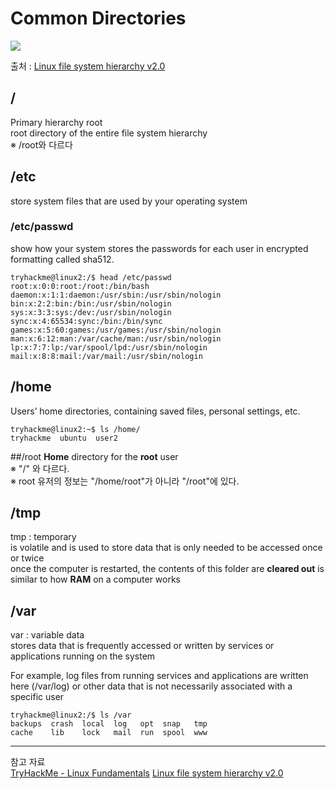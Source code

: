 # Common Directories



<img src="https://www.blackmoreops.com/wp-content/uploads/2015/06/Linux-file-system-hierarchy-v2.0-600px-blackMORE-Ops.png">

출처 : [Linux file system hierarchy v2.0](https://www.blackmoreops.com/2015/06/18/linux-file-system-hierarchy-v2-0/)


## /

Primary hierarchy root   
root directory of the entire file system hierarchy   
※ /root와 다르다 

## /etc
store system files that are used by your operating system


### /etc/passwd
show how your system stores the passwords for each user in encrypted formatting called sha512.
```
tryhackme@linux2:/$ head /etc/passwd
root:x:0:0:root:/root:/bin/bash
daemon:x:1:1:daemon:/usr/sbin:/usr/sbin/nologin
bin:x:2:2:bin:/bin:/usr/sbin/nologin
sys:x:3:3:sys:/dev:/usr/sbin/nologin
sync:x:4:65534:sync:/bin:/bin/sync
games:x:5:60:games:/usr/games:/usr/sbin/nologin
man:x:6:12:man:/var/cache/man:/usr/sbin/nologin
lp:x:7:7:lp:/var/spool/lpd:/usr/sbin/nologin
mail:x:8:8:mail:/var/mail:/usr/sbin/nologin
```


## /home
Users’ home directories, containing saved files, personal settings, etc.
```
tryhackme@linux2:~$ ls /home/
tryhackme  ubuntu  user2
```


##/root
**Home** directory for the **root** user      
※ "/" 와 다르다.    
※ root 유저의 정보는 "/home/root"가 아니라 "/root"에 있다.




## /tmp
tmp : temporary   
is volatile and is used to store data that is only needed to be accessed once or twice   
once the computer is restarted, the contents of this folder are **cleared out**
is similar to how **RAM** on a computer works



## /var

var : variable data   
stores data that is frequently accessed or written by services or applications running on the system
   
For example, log files from running services and applications are written here (/var/log)
or other data that is not necessarily associated with a specific user
```
tryhackme@linux2:/$ ls /var
backups  crash  local  log   opt  snap   tmp
cache    lib    lock   mail  run  spool  www
```
---
참고 자료   
[TryHackMe - Linux Fundamentals](https://tryhackme.com/module/linux-fundamentals)
[Linux file system hierarchy v2.0](https://www.blackmoreops.com/2015/06/18/linux-file-system-hierarchy-v2-0/)

